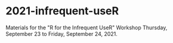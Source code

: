 # 2021-infrequent-useR
Materials for the "R for the Infrequent UseR" Workshop Thursday, September 23 to Friday, September 24, 2021. 
